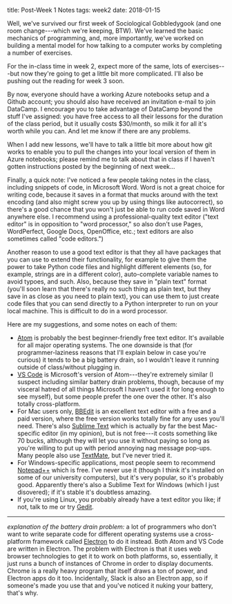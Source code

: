 title: Post-Week 1 Notes 
tags: week2
date: 2018-01-15

Well, we've survived our first week of Sociological Gobbledygook (and one room change---which we're keeping, BTW).  We've learned the basic mechanics of programming, and, more importantly, we've worked on building a mental model for how talking to a computer works by completing a number of exercises.  

For the in-class time in week 2, expect more of the same, lots of exercises---but now they're going to get a little bit more complicated.  I'll also be pushing out the reading for week 3 soon. 

By now, everyone should have a working Azure notebooks setup and a Github account; you should also have received an invitation e-mail to join DataCamp. I encourage you to take advantage of DataCamp beyond the stuff I've assigned: you have free access to all their lessons for the duration of the class period, but it usually costs $30/month, so milk it for all it's worth while you can. And let me know if there are any problems.

When I add new lessons, we'll have to talk a little bit more about how git works to enable you to pull the changes into your local version of them in Azure notebooks; please remind me to talk about that in class if I haven't gotten instructions posted by the beginning of next week...

Finally, a quick note: I've noticed a few people taking notes in the class, including snippets of code, in Microsoft Word.  Word is not a great choice for writing code, because it saves in a format that mucks around with the text encoding (and also might screw you up by using things like autocorrect), so there's a good chance that you won't just be able to run code saved in Word anywhere else.  I recommend using a professional-quality text editor ("text editor" is in opposition to "word processor," so also don't use Pages, WordPerfect, Google Docs, OpenOffice, etc.; text editors are also sometimes called "code editors.")

Another reason to use a good text editor is that they all have packages that you can use to extend their functionality, for example to give them the power to take Python code files and highlight different elements (so, for example, strings are in a different color), auto-complete variable names to avoid typoes, and such.  Also, because they save in "plain text" format (you'll soon learn that there's really no such thing as plain text, but they save in as close as you need to plain text), you can use them to just create code files that you can send directly to a Python interpreter to run on your local machine. This is difficult to do in a word processor.

Here are my suggestions, and some notes on each of them: 

- [Atom](https://atom.io) is probably the best beginner-friendly free text editor. It's available for all major operating systems. The one downside is that (for programmer-laziness reasons that I'll explain below in case you're curious) it tends to be a big battery drain, so I wouldn't leave it running outside of class/without plugging in.
- [VS Code](https://code.visualstudio.com) is Microsoft's version of Atom---they're extremely similar (I suspect including similar battery drain problems, though, because of my visceral hatred of all things Microsoft I haven't used it for long enough to see myself), but some people prefer the one over the other. It's also totally cross-platform.
- For Mac users only, [BBEdit](https://www.barebones.com/products/bbedit/) is an excellent text editor with a free and a paid version, where the free version works totally fine for any uses you'll need. There's also [Sublime Text](https://www.sublimetext.com) which is actually by far the best Mac-specific editor (in my opinion), but is not free---it costs something like 70 bucks, although they will let you use it without paying so long as you're willing to put up with period annoying nag message pop-ups. Many people also use [TextMate](https://macromates.com), but I've never tried it.
- For Windows-specific applications, most people seem to recommend [Notepad++](https://notepad-plus-plus.org) which is free. I've never use it (though I think it's installed on some of our university computers), but it's very popular, so it's probably good. Apparently there's also a Sublime Text for Windows (which I just disovered); if it's stable it's doubtless amazing. 
- If you're using Linux, you probably already have a text editor you like; if not, talk to me or try [Gedit](https://wiki.gnome.org/Apps/Gedit). 


<hr>

*explanation of the battery drain problem:* a lot of programmers who don't want to write separate code for different operating systems use a cross-platform framework called [Electron](https://electronjs.org) to do it instead. Both Atom and VS Code are written in Electron. The problem with Electron is that it uses web browser technologies to get it to work on both platforms, so, essentially, it just runs a bunch of instances of Chrome in order to display documents. Chrome is a really heavy program that itself draws a ton of power, and Electron apps do it too.  Incidentally, Slack is also an Electron app, so if someone's made you use that and you've noticed it nuking your battery, that's why. 